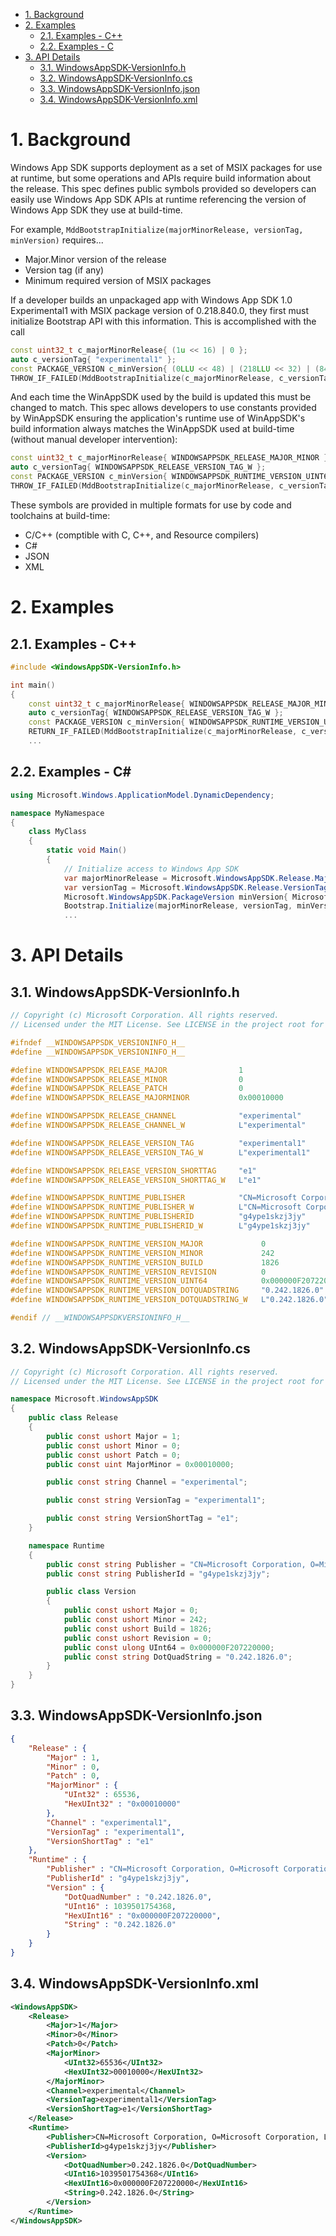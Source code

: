 - [1. Background](#1-background)
- [2. Examples](#2-examples)
  - [2.1. Examples - C++](#21-examples---c)
  - [2.2. Examples - C](#22-examples---c)
- [3. API Details](#3-api-details)
  - [3.1. WindowsAppSDK-VersionInfo.h](#31-windowsappsdk-versioninfoh)
  - [3.2. WindowsAppSDK-VersionInfo.cs](#32-windowsappsdk-versioninfocs)
  - [3.3. WindowsAppSDK-VersionInfo.json](#33-windowsappsdk-versioninfojson)
  - [3.4. WindowsAppSDK-VersionInfo.xml](#34-windowsappsdk-versioninfoxml)

# 1. Background

Windows App SDK supports deployment as a set of MSIX packages for use at runtime, but some
operations and APIs require build information about the release. This spec defines public symbols
provided so developers can easily use Windows App SDK APIs at runtime referencing the version of
Windows App SDK they use at build-time.

For example,  `MddBootstrapInitialize(majorMinorRelease, versionTag, minVersion)` requires...

* Major.Minor version of the release
* Version tag (if any)
* Minimum required version of MSIX packages

If a developer builds an unpackaged app with Windows App SDK 1.0 Experimental1 with MSIX package
version of 0.218.840.0, they first must initialize Bootstrap API with this information. This is
accomplished with the call

```c++
const uint32_t c_majorMinorRelease{ (1u << 16) | 0 };
auto c_versionTag{ "experimental1" };
const PACKAGE_VERSION c_minVersion{ (0LLU << 48) | (218LLU << 32) | (840LLU << 16) | 0 };
THROW_IF_FAILED(MddBootstrapInitialize(c_majorMinorRelease, c_versionTag, minVersion));
```

And each time the WinAppSDK used by the build is updated this must be changed to match. This spec
allows developers to use constants provided by WinAppSDK ensuring the application's runtime use of
WinAppSDK's build information always matches the WinAppSDK used at build-time (without manual
developer intervention):

```c++
const uint32_t c_majorMinorRelease{ WINDOWSAPPSDK_RELEASE_MAJOR_MINOR };
auto c_versionTag{ WINDOWSAPPSDK_RELEASE_VERSION_TAG_W };
const PACKAGE_VERSION c_minVersion{ WINDOWSAPPSDK_RUNTIME_VERSION_UINT64 };
THROW_IF_FAILED(MddBootstrapInitialize(c_majorMinorRelease, c_versionTag, minVersion));
```

These symbols are provided in multiple formats for use by code and toolchains at build-time:

* C/C++ (comptible with C, C++, and Resource compilers)
* C#
* JSON
* XML

# 2. Examples

## 2.1. Examples - C++

```c++
#include <WindowsAppSDK-VersionInfo.h>

int main()
{
    const uint32_t c_majorMinorRelease{ WINDOWSAPPSDK_RELEASE_MAJOR_MINOR };
    auto c_versionTag{ WINDOWSAPPSDK_RELEASE_VERSION_TAG_W };
    const PACKAGE_VERSION c_minVersion{ WINDOWSAPPSDK_RUNTIME_VERSION_UINT64 };
    RETURN_IF_FAILED(MddBootstrapInitialize(c_majorMinorRelease, c_versionTag, minVersion));
    ...
```

## 2.2. Examples - C#

```c#
using Microsoft.Windows.ApplicationModel.DynamicDependency;

namespace MyNamespace
{
    class MyClass
    {
        static void Main()
        {
            // Initialize access to Windows App SDK
            var majorMinorRelease = Microsoft.WindowsAppSDK.Release.MajorMinor;
            var versionTag = Microsoft.WindowsAppSDK.Release.VersionTag;
            Microsoft.WindowsAppSDK.PackageVersion minVersion{ Microsoft.WindowsAppSDK.Runtime.Version.UInt64 };
            Bootstrap.Initialize(majorMinorRelease, versionTag, minVersion));
            ...
```

# 3. API Details

## 3.1. WindowsAppSDK-VersionInfo.h

```c
// Copyright (c) Microsoft Corporation. All rights reserved.
// Licensed under the MIT License. See LICENSE in the project root for license information.

#ifndef __WINDOWSAPPSDK_VERSIONINFO_H__
#define __WINDOWSAPPSDK_VERSIONINFO_H__

#define WINDOWSAPPSDK_RELEASE_MAJOR                1
#define WINDOWSAPPSDK_RELEASE_MINOR                0
#define WINDOWSAPPSDK_RELEASE_PATCH                0
#define WINDOWSAPPSDK_RELEASE_MAJORMINOR           0x00010000

#define WINDOWSAPPSDK_RELEASE_CHANNEL              "experimental"
#define WINDOWSAPPSDK_RELEASE_CHANNEL_W            L"experimental"

#define WINDOWSAPPSDK_RELEASE_VERSION_TAG          "experimental1"
#define WINDOWSAPPSDK_RELEASE_VERSION_TAG_W        L"experimental1"

#define WINDOWSAPPSDK_RELEASE_VERSION_SHORTTAG     "e1"
#define WINDOWSAPPSDK_RELEASE_VERSION_SHORTTAG_W   L"e1"

#define WINDOWSAPPSDK_RUNTIME_PUBLISHER            "CN=Microsoft Corporation, O=Microsoft Corporation, L=Redmond, S=Washington, C=US"
#define WINDOWSAPPSDK_RUNTIME_PUBLISHER_W          L"CN=Microsoft Corporation, O=Microsoft Corporation, L=Redmond, S=Washington, C=US"
#define WINDOWSAPPSDK_RUNTIME_PUBLISHERID          "g4ype1skzj3jy"
#define WINDOWSAPPSDK_RUNTIME_PUBLISHERID_W        L"g4ype1skzj3jy"

#define WINDOWSAPPSDK_RUNTIME_VERSION_MAJOR             0
#define WINDOWSAPPSDK_RUNTIME_VERSION_MINOR             242
#define WINDOWSAPPSDK_RUNTIME_VERSION_BUILD             1826
#define WINDOWSAPPSDK_RUNTIME_VERSION_REVISION          0
#define WINDOWSAPPSDK_RUNTIME_VERSION_UINT64            0x000000F207220000
#define WINDOWSAPPSDK_RUNTIME_VERSION_DOTQUADSTRING     "0.242.1826.0"
#define WINDOWSAPPSDK_RUNTIME_VERSION_DOTQUADSTRING_W   L"0.242.1826.0"

#endif // __WINDOWSAPPSDKVERSIONINFO_H__
```

## 3.2. WindowsAppSDK-VersionInfo.cs

```c#
// Copyright (c) Microsoft Corporation. All rights reserved.
// Licensed under the MIT License. See LICENSE in the project root for license information.

namespace Microsoft.WindowsAppSDK
{
    public class Release
    {
        public const ushort Major = 1;
        public const ushort Minor = 0;
        public const ushort Patch = 0;
        public const uint MajorMinor = 0x00010000;

        public const string Channel = "experimental";

        public const string VersionTag = "experimental1";

        public const string VersionShortTag = "e1";
    }

    namespace Runtime
    {
        public const string Publisher = "CN=Microsoft Corporation, O=Microsoft Corporation, L=Redmond, S=Washington, C=US";
        public const string PublisherId = "g4ype1skzj3jy";

        public class Version
        {
            public const ushort Major = 0;
            public const ushort Minor = 242;
            public const ushort Build = 1826;
            public const ushort Revision = 0;
            public const ulong UInt64 = 0x000000F207220000;
            public const string DotQuadString = "0.242.1826.0";
        }
    }
}
```

## 3.3. WindowsAppSDK-VersionInfo.json

```json
{
    "Release" : {
        "Major" : 1,
        "Minor" : 0,
        "Patch" : 0,
        "MajorMinor" : {
            "UInt32" : 65536,
            "HexUInt32" : "0x00010000"
        },
        "Channel" : "experimental1",
        "VersionTag" : "experimental1",
        "VersionShortTag" : "e1"
    },
    "Runtime" : {
        "Publisher" : "CN=Microsoft Corporation, O=Microsoft Corporation, L=Redmond, S=Washington, C=US",
        "PublisherId" : "g4ype1skzj3jy",
        "Version" : {
            "DotQuadNumber" : "0.242.1826.0",
            "UInt16" : 1039501754368,
            "HexUInt16" : "0x000000F207220000",
            "String" : "0.242.1826.0"
        }
    }
}
```

## 3.4. WindowsAppSDK-VersionInfo.xml

```xml
<WindowsAppSDK>
    <Release>
        <Major>1</Major>
        <Minor>0</Minor>
        <Patch>0</Patch>
        <MajorMinor>
            <UInt32>65536</UInt32>
            <HexUInt32>00010000</HexUInt32>
        </MajorMinor>
        <Channel>experimental</Channel>
        <VersionTag>experimental1</VersionTag>
        <VersionShortTag>e1</VersionShortTag>
    </Release>
    <Runtime>
        <Publisher>CN=Microsoft Corporation, O=Microsoft Corporation, L=Redmond, S=Washington, C=US</Publisher>
        <PublisherId>g4ype1skzj3jy</Publisher>
        <Version>
            <DotQuadNumber>0.242.1826.0</DotQuadNumber>
            <UInt16>1039501754368</UInt16>
            <HexUInt16>0x000000F207220000</HexUInt16>
            <String>0.242.1826.0</String>
        </Version>
    </Runtime>
</WindowsAppSDK>
```

